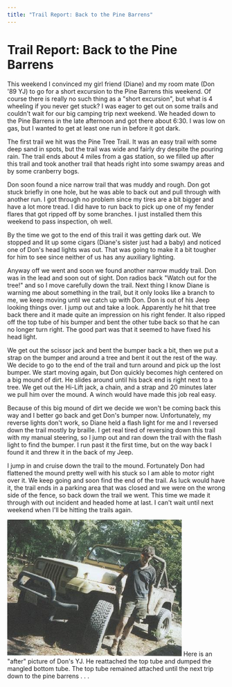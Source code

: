 ```yaml
---
title: "Trail Report: Back to the Pine Barrens"
---
```

# Trail Report: Back to the Pine Barrens

This weekend I convinced my girl friend (Diane) and my room mate (Don '89 YJ) to go for a short excursion to the Pine Barrens this weekend. Of course there is really no such thing as a "short excursion", but what is 4 wheeling if you never get stuck? I was eager to get out on some trails and couldn't wait for our big camping trip next weekend. We headed down to the Pine Barrens in the late afternoon and got there about 6:30. I was low on gas, but I wanted to get at least one run in before it got dark. 

The first trail we hit was the Pine Tree Trail. It was an easy trail with some deep sand in spots, but the trail was wide and fairly dry despite the pouring rain. The trail ends about 4 miles from a gas station, so we filled up after this trail and took another trail that heads right into some swampy areas and by some cranberry bogs. 

Don soon found a nice narrow trail that was muddy and rough. Don got stuck briefly in one hole, but he was able to back out and pull through with another run. I got through no problem since my tires are a bit bigger and have a lot more tread. I did have to run back to pick up one of my fender flares that got ripped off by some branches. I just installed them this weekend to pass inspection, oh well. 

By the time we got to the end of this trail it was getting dark out. We stopped and lit up some cigars (Diane's sister just had a baby) and noticed one of Don's head lights was out. That was going to make it a bit tougher for him to see since neither of us has any auxiliary lighting. 

Anyway off we went and soon we found another narrow muddy trail. Don was in the lead and soon out of sight. Don radios back "Watch out for the tree!" and so I move carefully down the trail. Next thing I know Diane is warning me about something in the trail, but it only looks like a branch to me, we keep moving until we catch up with Don. Don is out of his Jeep looking things over. I jump out and take a look. Apparently he hit that tree back there and it made quite an impression on his right fender. It also ripped off the top tube of his bumper and bent the other tube back so that he can no longer turn right. The good part was that it seemed to have fixed his head light. 

We get out the scissor jack and bent the bumper back a bit, then we put a strap on the bumper and around a tree and bent it out the rest of the way. We decide to go to the end of the trail and turn around and pick up the lost bumper. We start moving again, but Don quickly becomes high centered on a big mound of dirt. He slides around until his back end is right next to a tree. We get out the Hi-Lift jack, a chain, and a strap and 20 minutes later we pull him over the mound. A winch would have made this job real easy. 

Because of this big mound of dirt we decide we won't be coming back this way and I better go back and get Don's bumper now. Unfortunately, my reverse lights don't work, so Diane held a flash light for me and I reversed down the trail mostly by braille. I get real tired of reversing down this trail with my manual steering, so I jump out and ran down the trail with the flash light to find the bumper. I run past it the first time, but on the way back I found it and threw it in the back of my Jeep. 

I jump in and cruise down the trail to the mound. Fortunately Don had flattened the mound pretty well with his stuck so I am able to motor right over it. We keep going and soon find the end of the trail. As luck would have it, the trail ends in a parking area that was closed and we were on the wrong side of the fence, so back down the trail we went. This time we made it through with out incident and headed home at last. I can't wait until next weekend when I'll be hitting the trails again. 

![](/images/terry/trail/donyj.jpg) Here is an "after" picture of Don's YJ. He reattached the top tube and dumped the mangled bottom tube. The top tube remained attached until the next trip down to the pine barrens . . .